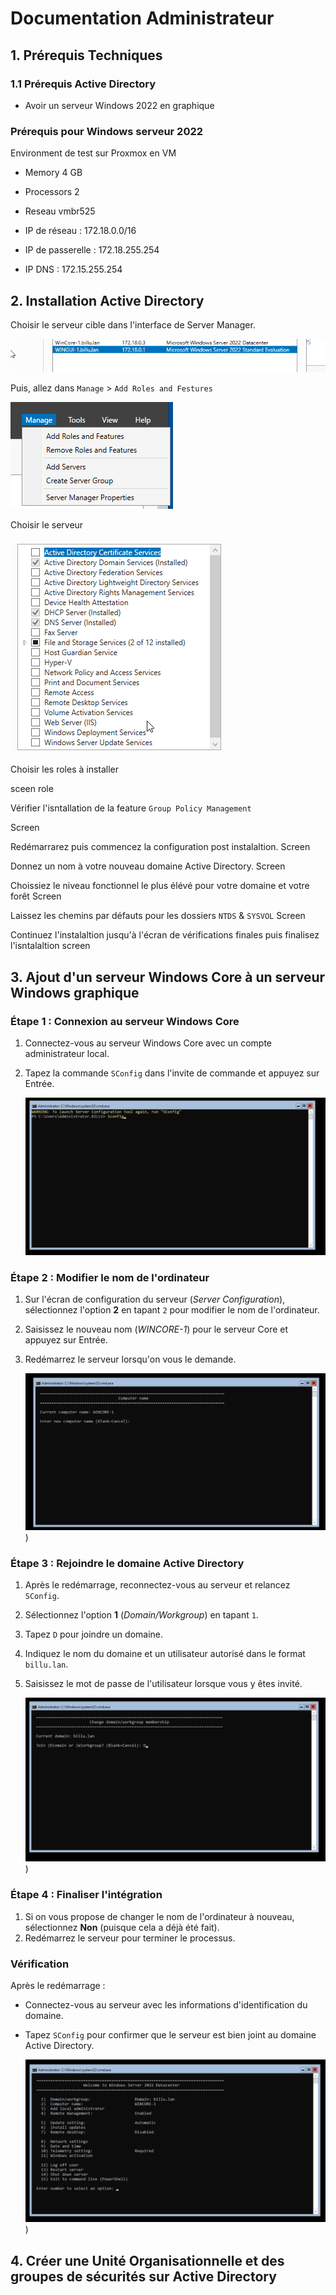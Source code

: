 
# Documentation Administrateur 

## 1. Prérequis Techniques 

### 1.1 Prérequis Active Directory 

- Avoir un serveur Windows 2022 en graphique

### Prérequis pour Windows serveur 2022

Environment de test sur Proxmox en VM

* Memory      4 GB
    
* Processors  2 
    
* Reseau      vmbr525

* IP de réseau     : 172.18.0.0/16 
  
* IP de passerelle : 172.18.255.254 
  
* IP DNS           : 172.15.255.254 

## 2. Installation Active Directory

Choisir le serveur cible dans l'interface de Server Manager. 

![](https://github.com/WildCodeSchool/TSSR-2409-JAUNE-P3-G1-BuildYourInfra-BillU/blob/3ce96eab545432bb39b253f41d960e9c5f3856f6/Resources/choix%20du%20serveur.png)

Puis, allez dans `Manage` > `Add Roles and Festures`

![](https://github.com/WildCodeSchool/TSSR-2409-JAUNE-P3-G1-BuildYourInfra-BillU/blob/3ce96eab545432bb39b253f41d960e9c5f3856f6/Resources/Manage%20add%20roles.png)

   
   Choisir le serveur

   ![](https://github.com/WildCodeSchool/TSSR-2409-JAUNE-P3-G1-BuildYourInfra-BillU/blob/3ce96eab545432bb39b253f41d960e9c5f3856f6/Resources/choix%20des%20roles.png)

   Choisir les roles à installer
   
   sceen role 

   Vérifier l'isntallation de la feature `Group Policy Management`
   
   Screen
   
   Redémarrarez puis commencez la configuration post instalaltion. 
   Screen
   
   Donnez un nom à votre nouveau domaine Active Directory.
   Screen
   
   Choissiez le niveau fonctionnel le plus élévé pour votre domaine et votre forêt
   Screen
   
   Laissez les chemins par défauts pour les dossiers `NTDS` & `SYSVOL`
   Screen


   Continuez l'instalaltion jusqu'à l'écran de vérifications finales puis finalisez l'isntalaltion
   screen
   
   
## 3. Ajout d'un serveur Windows Core à un serveur Windows graphique

### Étape 1 : Connexion au serveur Windows Core
1. Connectez-vous au serveur Windows Core avec un compte administrateur local.
2. Tapez la commande `SConfig` dans l'invite de commande et appuyez sur Entrée.

    ![Sconfig](https://github.com/WildCodeSchool/TSSR-2409-JAUNE-P3-G1-BuildYourInfra-BillU/blob/56fcfe942535d9f5b9fd5b683e1da38e8e58a018/Resources/s02/S02%20WinCORE%2001%20Sconfig.png)
    
### Étape 2 : Modifier le nom de l'ordinateur
1. Sur l'écran de configuration du serveur (*Server Configuration*), sélectionnez l'option **2** en tapant `2` pour modifier le nom de l'ordinateur.
2. Saisissez le nouveau nom (*WINCORE-1*) pour le serveur Core et appuyez sur Entrée. 
3. Redémarrez le serveur lorsqu'on vous le demande.

   ![SS2](https://github.com/WildCodeSchool/TSSR-2409-JAUNE-P3-G1-BuildYourInfra-BillU/blob/56fcfe942535d9f5b9fd5b683e1da38e8e58a018/Resources/s02/S02%20WinCORE%2002%20computer%20name.png))

### Étape 3 : Rejoindre le domaine Active Directory
1. Après le redémarrage, reconnectez-vous au serveur et relancez `SConfig`.
2. Sélectionnez l'option **1** (*Domain/Workgroup*) en tapant `1`.
3. Tapez `D` pour joindre un domaine.
4. Indiquez le nom du domaine et un utilisateur autorisé dans le format `billu.lan`.
5. Saisissez le mot de passe de l'utilisateur lorsque vous y êtes invité.

    ![SS3](https://github.com/WildCodeSchool/TSSR-2409-JAUNE-P3-G1-BuildYourInfra-BillU/blob/56fcfe942535d9f5b9fd5b683e1da38e8e58a018/Resources/s02/S02%20WinCORE%2003%20Change%20Domain.png))

### Étape 4 : Finaliser l'intégration
1. Si on vous propose de changer le nom de l'ordinateur à nouveau, sélectionnez **Non** (puisque cela a déjà été fait).
2. Redémarrez le serveur pour terminer le processus.

### Vérification
Après le redémarrage :
- Connectez-vous au serveur avec les informations d'identification du domaine.
- Tapez `SConfig` pour confirmer que le serveur est bien joint au domaine Active Directory.

    ![SS4](https://github.com/WildCodeSchool/TSSR-2409-JAUNE-P3-G1-BuildYourInfra-BillU/blob/56fcfe942535d9f5b9fd5b683e1da38e8e58a018/Resources/s02/S02%20WinCORE%2004%20final.png))


## 4. Créer une Unité Organisationnelle et des groupes de sécurités sur Active Directory

   

   
  

    



